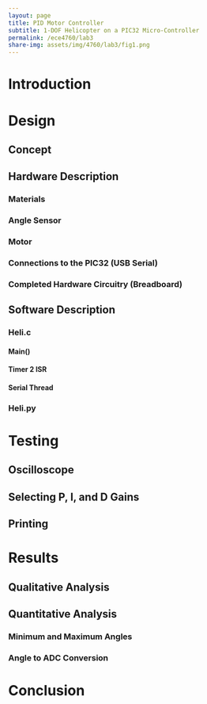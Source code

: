 ```yaml
---
layout: page
title: PID Motor Controller
subtitle: 1-DOF Helicopter on a PIC32 Micro-Controller
permalink: /ece4760/lab3
share-img: assets/img/4760/lab3/fig1.png
---
```


# Introduction

# Design

## Concept

## Hardware Description

### Materials

### Angle Sensor

### Motor

### Connections to the PIC32 (USB Serial)

### Completed Hardware Circuitry (Breadboard)

## Software Description

### Heli.c
#### Main()

#### Timer 2 ISR

#### Serial Thread

### Heli.py

# Testing

## Oscilloscope

## Selecting P, I, and D Gains

## Printing

# Results
## Qualitative Analysis
## Quantitative Analysis

### Minimum and Maximum Angles

### Angle to ADC Conversion

# Conclusion
